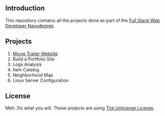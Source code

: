 ## Introduction 

This repository contains all the projects done as part of the [Full Stack Web Developer Nanodegree](https://in.udacity.com/course/full-stack-web-developer-nanodegree--nd004/?). 


## Projects

1. [Movie Trailer Website](Project1/)
2. Build a Portfolio Site
3. Logs Analysis
4. Item Catalog
5. Neighborhood Map
6. Linux Server Configuration


## License

Meh. Do what you will. These projects are using [The Unlicense License](https://choosealicense.com/licenses/unlicense/). 

